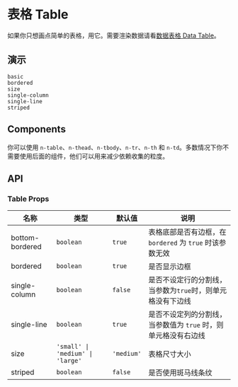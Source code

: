 # 表格 Table

<!--single-column-->

如果你只想画点简单的表格，用它。需要渲染数据请看[数据表格 Data Table](data-table)。

## 演示

```demo
basic
bordered
size
single-column
single-line
striped
```

## Components

你可以使用 `n-table`、`n-thead`、`n-tbody`、`n-tr`、`n-th` 和 `n-td`。多数情况下你不需要使用后面的组件，他们可以用来减少依赖收集的粒度。

## API

### Table Props

| 名称 | 类型 | 默认值 | 说明 |
| --- | --- | --- | --- |
| bottom-bordered | `boolean` | `true` | 表格底部是否有边框，在 `bordered` 为 `true` 时该参数无效 |
| bordered | `boolean` | `true` | 是否显示边框 |
| single-column | `boolean` | `false` | 是否不设定行的分割线，当参数为`true`时，则单元格没有下边线 |
| single-line | `boolean` | `true` | 是否不设定列的分割线，当参数值为 `true` 时，则单元格没有右边线 |
| size | `'small' \| 'medium' \| 'large'` | `'medium'` | 表格尺寸大小 |
| striped | `boolean` | `false` | 是否使用斑马线条纹 |
